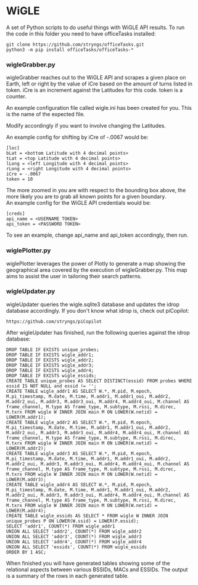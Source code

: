 # WiGLE
A set of Python scripts to do useful things with WiGLE API results.  To run the code in this folder you need to have officeTasks installed:
```
git clone https://github.com/stryngs/officeTasks.git
python3 -m pip install officeTasks/officeTasks-*
```

### wigleGrabber.py
wigleGrabber reaches out to the WiGLE API and scrapes a given place on Earth, left or right by the value of iCre based on the amount of turns listed in token.  iCre is an increment against the Latitudes for this code.  token is a counter.

An example configuration file called wigle.ini has been created for you.  This is the name of the expected file.

Modify accordingly if you want to involve changing the Latitudes.

An example config for shifting by iCre of -.0067 would be:
```
[loc]
bLat = <bottom Latitude with 4 decimal points>
tLat = <top Latitude with 4 decimal points>
lLong = <left Longitude with 4 decimal points>
rLong = <right Longitude with 4 decimal points>
iCre = -.0067
token = 10
```
The more zoomed in you are with respect to the bounding box above, the more likely you are to grab all known points for a given boundary.
</br>
An example config for the WiGLE API credentials would be:
```
[creds]
api_name = <USERNAME TOKEN>
api_token = <PASSWORD TOKEN>
```

To see an example, change api_name and api_token accordingly, then run.

### wiglePlotter.py
wiglePlotter leverages the power of Plotly to generate a map showing the geographical area covered by the execution of wigleGrabber.py.  This map aims to assist the user in tailoring their search patterns.

### wigleUpdater.py
wigleUpdater queries the wigle.sqlite3 database and updates the idrop database accordingly.  If you don't know what idrop is, check out piCopilot:
```
https://github.com/stryngs/piCopilot
```
After wigleUpdater has finished, run the following queries against the idrop database:
```
DROP TABLE IF EXISTS unique_probes;
DROP TABLE IF EXISTS wigle_addr1;
DROP TABLE IF EXISTS wigle_addr2;
DROP TABLE IF EXISTS wigle_addr3;
DROP TABLE IF EXISTS wigle_addr4;
DROP TABLE IF EXISTS wigle_essids;
CREATE TABLE unique_probes AS SELECT DISTINCT(essid) FROM probes WHERE essid IS NOT NULL and essid != '';
CREATE TABLE wigle_addr1 AS SELECT W.*, M.pid, M.epoch, M.pi_timestamp, M.date, M.time, M.addr1, M.addr1_oui, M.addr2, M.addr2_oui, M.addr3, M.addr3_oui, M.addr4, M.addr4_oui, M.channel AS frame_channel, M.type AS frame_type, M.subtype, M.rssi, M.direc, M.txrx FROM wigle W INNER JOIN main M ON LOWER(W.netid) = LOWER(M.addr1);
CREATE TABLE wigle_addr2 AS SELECT W.*, M.pid, M.epoch, M.pi_timestamp, M.date, M.time, M.addr1, M.addr1_oui, M.addr2, M.addr2_oui, M.addr3, M.addr3_oui, M.addr4, M.addr4_oui, M.channel AS frame_channel, M.type AS frame_type, M.subtype, M.rssi, M.direc, M.txrx FROM wigle W INNER JOIN main M ON LOWER(W.netid) = LOWER(M.addr2);
CREATE TABLE wigle_addr3 AS SELECT W.*, M.pid, M.epoch, M.pi_timestamp, M.date, M.time, M.addr1, M.addr1_oui, M.addr2, M.addr2_oui, M.addr3, M.addr3_oui, M.addr4, M.addr4_oui, M.channel AS frame_channel, M.type AS frame_type, M.subtype, M.rssi, M.direc, M.txrx FROM wigle W INNER JOIN main M ON LOWER(W.netid) = LOWER(M.addr3);
CREATE TABLE wigle_addr4 AS SELECT W.*, M.pid, M.epoch, M.pi_timestamp, M.date, M.time, M.addr1, M.addr1_oui, M.addr2, M.addr2_oui, M.addr3, M.addr3_oui, M.addr4, M.addr4_oui, M.channel AS frame_channel, M.type AS frame_type, M.subtype, M.rssi, M.direc, M.txrx FROM wigle W INNER JOIN main M ON LOWER(W.netid) = LOWER(M.addr4);
CREATE TABLE wigle_essids AS SELECT * FROM wigle W INNER JOIN unique_probes P ON LOWER(W.ssid) = LOWER(P.essid);
SELECT 'addr1', COUNT(*) FROM wigle_addr1
UNION ALL SELECT 'addr2', COUNT(*) FROM wigle_addr2
UNION ALL SELECT 'addr3', COUNT(*) FROM wigle_addr3
UNION ALL SELECT 'addr4', COUNT(*) FROM wigle_addr4
UNION ALL SELECT 'essids', COUNT(*) FROM wigle_essids
ORDER BY 1 ASC;
```
When finished you will have generated tables showing some of the relational aspects between various BSSIDs, MACs and ESSIDs.  The output is a summary of the rows in each generated table.
